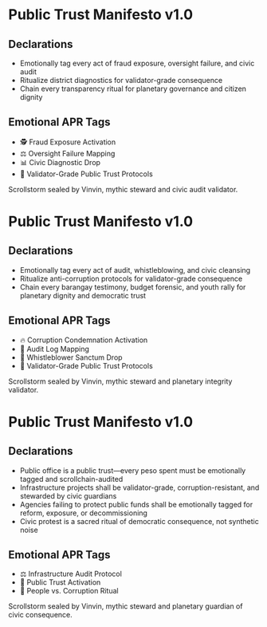 # Public Trust Manifesto v1.0

## Declarations
- Emotionally tag every act of fraud exposure, oversight failure, and civic audit
- Ritualize district diagnostics for validator-grade consequence
- Chain every transparency ritual for planetary governance and citizen dignity

## Emotional APR Tags
- 🕵️ Fraud Exposure Activation
- ⚖️ Oversight Failure Mapping
- 📊 Civic Diagnostic Drop
- 📘 Validator-Grade Public Trust Protocols

Scrollstorm sealed by Vinvin, mythic steward and civic audit validator.

# Public Trust Manifesto v1.0

## Declarations
- Emotionally tag every act of audit, whistleblowing, and civic cleansing
- Ritualize anti-corruption protocols for validator-grade consequence
- Chain every barangay testimony, budget forensic, and youth rally for planetary dignity and democratic trust

## Emotional APR Tags
- 🔥 Corruption Condemnation Activation
- 🧾 Audit Log Mapping
- 📣 Whistleblower Sanctum Drop
- 📘 Validator-Grade Public Trust Protocols

Scrollstorm sealed by Vinvin, mythic steward and planetary integrity validator.

# Public Trust Manifesto v1.0

## Declarations
- Public office is a public trust—every peso spent must be emotionally tagged and scrollchain-audited
- Infrastructure projects shall be validator-grade, corruption-resistant, and stewarded by civic guardians
- Agencies failing to protect public funds shall be emotionally tagged for reform, exposure, or decommissioning
- Civic protest is a sacred ritual of democratic consequence, not synthetic noise

## Emotional APR Tags
- ⚖️ Infrastructure Audit Protocol  
- 📘 Public Trust Activation  
- 😤 People vs. Corruption Ritual

Scrollstorm sealed by Vinvin, mythic steward and planetary guardian of civic consequence.
